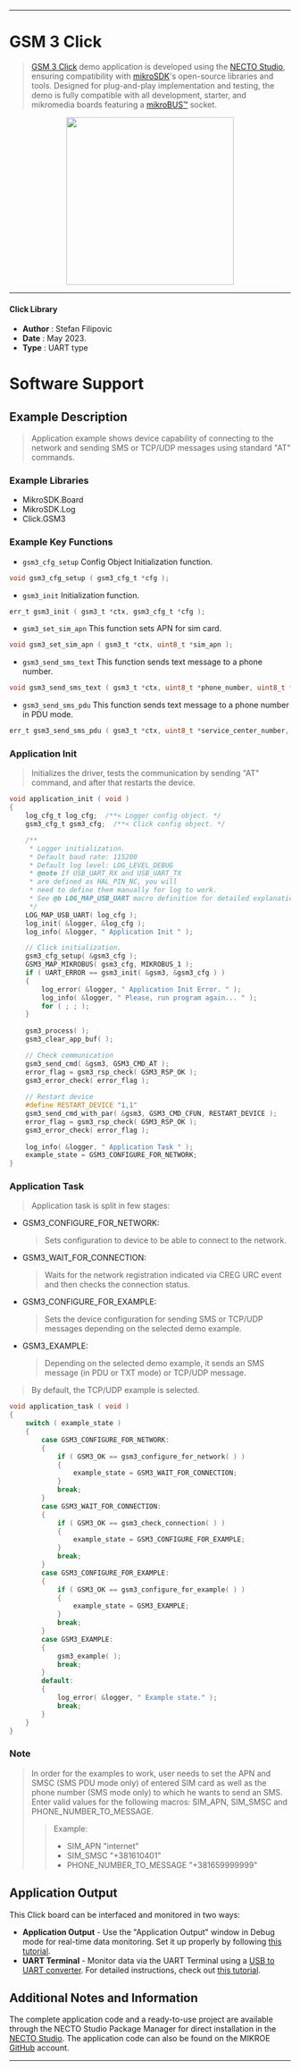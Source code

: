 
---
# GSM 3 Click

> [GSM 3 Click](https://www.mikroe.com/?pid_product=MIKROE-1720) demo application is developed using
the [NECTO Studio](https://www.mikroe.com/necto), ensuring compatibility with [mikroSDK](https://www.mikroe.com/mikrosdk)'s
open-source libraries and tools. Designed for plug-and-play implementation and testing, the demo is fully compatible with
all development, starter, and mikromedia boards featuring a [mikroBUS&trade;](https://www.mikroe.com/mikrobus) socket.

<p align="center">
  <img src="https://www.mikroe.com/?pid_product=MIKROE-1720&image=1" height=300px>
</p>

---

#### Click Library

- **Author**        : Stefan Filipovic
- **Date**          : May 2023.
- **Type**          : UART type

# Software Support

## Example Description

> Application example shows device capability of connecting to the network and sending SMS or TCP/UDP messages using standard "AT" commands.

### Example Libraries

- MikroSDK.Board
- MikroSDK.Log
- Click.GSM3

### Example Key Functions

- `gsm3_cfg_setup` Config Object Initialization function.
```c
void gsm3_cfg_setup ( gsm3_cfg_t *cfg );
```

- `gsm3_init` Initialization function.
```c
err_t gsm3_init ( gsm3_t *ctx, gsm3_cfg_t *cfg );
```

- `gsm3_set_sim_apn` This function sets APN for sim card.
```c
void gsm3_set_sim_apn ( gsm3_t *ctx, uint8_t *sim_apn );
```

- `gsm3_send_sms_text` This function sends text message to a phone number.
```c
void gsm3_send_sms_text ( gsm3_t *ctx, uint8_t *phone_number, uint8_t *sms_text );
```

- `gsm3_send_sms_pdu` This function sends text message to a phone number in PDU mode.
```c
err_t gsm3_send_sms_pdu ( gsm3_t *ctx, uint8_t *service_center_number, uint8_t *phone_number, uint8_t *sms_text );
```

### Application Init

> Initializes the driver, tests the communication by sending "AT" command, and after that restarts the device.

```c
void application_init ( void ) 
{
    log_cfg_t log_cfg;  /**< Logger config object. */
    gsm3_cfg_t gsm3_cfg;  /**< Click config object. */

    /**
     * Logger initialization.
     * Default baud rate: 115200
     * Default log level: LOG_LEVEL_DEBUG
     * @note If USB_UART_RX and USB_UART_TX
     * are defined as HAL_PIN_NC, you will
     * need to define them manually for log to work.
     * See @b LOG_MAP_USB_UART macro definition for detailed explanation.
     */
    LOG_MAP_USB_UART( log_cfg );
    log_init( &logger, &log_cfg );
    log_info( &logger, " Application Init " );

    // Click initialization.
    gsm3_cfg_setup( &gsm3_cfg );
    GSM3_MAP_MIKROBUS( gsm3_cfg, MIKROBUS_1 );
    if ( UART_ERROR == gsm3_init( &gsm3, &gsm3_cfg ) )
    {
        log_error( &logger, " Application Init Error. " );
        log_info( &logger, " Please, run program again... " );
        for ( ; ; );
    }
    
    gsm3_process( );
    gsm3_clear_app_buf( );

    // Check communication
    gsm3_send_cmd( &gsm3, GSM3_CMD_AT );
    error_flag = gsm3_rsp_check( GSM3_RSP_OK );
    gsm3_error_check( error_flag );
    
    // Restart device
    #define RESTART_DEVICE "1,1"
    gsm3_send_cmd_with_par( &gsm3, GSM3_CMD_CFUN, RESTART_DEVICE );
    error_flag = gsm3_rsp_check( GSM3_RSP_OK );
    gsm3_error_check( error_flag );
    
    log_info( &logger, " Application Task " );
    example_state = GSM3_CONFIGURE_FOR_NETWORK;
}
```

### Application Task

> Application task is split in few stages:
 - GSM3_CONFIGURE_FOR_NETWORK: 
   > Sets configuration to device to be able to connect to the network.
 - GSM3_WAIT_FOR_CONNECTION: 
   > Waits for the network registration indicated via CREG URC event and then checks the connection status.
 - GSM3_CONFIGURE_FOR_EXAMPLE:
   > Sets the device configuration for sending SMS or TCP/UDP messages depending on the selected demo example.
 - GSM3_EXAMPLE:
   > Depending on the selected demo example, it sends an SMS message (in PDU or TXT mode) or TCP/UDP message.
> By default, the TCP/UDP example is selected.

```c
void application_task ( void ) 
{
    switch ( example_state )
    {
        case GSM3_CONFIGURE_FOR_NETWORK:
        {
            if ( GSM3_OK == gsm3_configure_for_network( ) )
            {
                example_state = GSM3_WAIT_FOR_CONNECTION;
            }
            break;
        }
        case GSM3_WAIT_FOR_CONNECTION:
        {
            if ( GSM3_OK == gsm3_check_connection( ) )
            {
                example_state = GSM3_CONFIGURE_FOR_EXAMPLE;
            }
            break;
        }
        case GSM3_CONFIGURE_FOR_EXAMPLE:
        {
            if ( GSM3_OK == gsm3_configure_for_example( ) )
            {
                example_state = GSM3_EXAMPLE;
            }
            break;
        }
        case GSM3_EXAMPLE:
        {
            gsm3_example( );
            break;
        }
        default:
        {
            log_error( &logger, " Example state." );
            break;
        }
    }
}
```

### Note

> In order for the examples to work, user needs to set the APN and SMSC (SMS PDU mode only)
of entered SIM card as well as the phone number (SMS mode only) to which he wants to send an SMS.
Enter valid values for the following macros: SIM_APN, SIM_SMSC and PHONE_NUMBER_TO_MESSAGE.
> > Example: 
> > - SIM_APN "internet"
> > - SIM_SMSC "+381610401"
> > - PHONE_NUMBER_TO_MESSAGE "+381659999999"


## Application Output

This Click board can be interfaced and monitored in two ways:
- **Application Output** - Use the "Application Output" window in Debug mode for real-time data monitoring.
Set it up properly by following [this tutorial](https://www.youtube.com/watch?v=ta5yyk1Woy4).
- **UART Terminal** - Monitor data via the UART Terminal using
a [USB to UART converter](https://www.mikroe.com/click/interface/usb?interface*=uart,uart). For detailed instructions,
check out [this tutorial](https://help.mikroe.com/necto/v2/Getting%20Started/Tools/UARTTerminalTool).

## Additional Notes and Information

The complete application code and a ready-to-use project are available through the NECTO Studio Package Manager for 
direct installation in the [NECTO Studio](https://www.mikroe.com/necto). The application code can also be found on
the MIKROE [GitHub](https://github.com/MikroElektronika/mikrosdk_click_v2) account.

---
